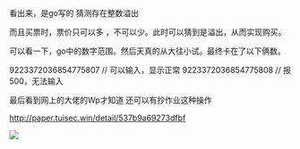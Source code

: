 看出来，是go写的 猜测存在整数溢出

而且买票时，票价只可以多 ，不可以少。此时可以猜到是溢出，从而实现购买。

可以看一下，go中的数字范围。然后天真的从大往小试。最终卡在了以下俩数。

9223372036854775807   // 可以输入，显示正常
9223372036854775808   // 报500，无法输入

最后看到网上的大佬的Wp才知道 还可以有抄作业这种操作

http://paper.tuisec.win/detail/537b9a69273dfbf

<img src=adawda></img>
